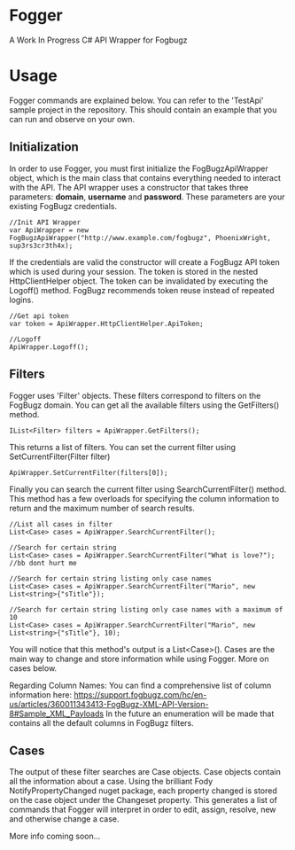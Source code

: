 # Fogger
A Work In Progress C# API Wrapper for Fogbugz

# Usage
Fogger commands are explained below. You can refer to the 'TestApi' sample project in the repository. This should contain an example that you can run and observe on your own.

## Initialization
In order to use Fogger, you must first initialize the FogBugzApiWrapper object, which is the main class that contains everything needed to interact with the API. The API wrapper uses a constructor that takes three parameters: **domain**, **username** and **password**. These parameters are your existing FogBugz credentials.
```
//Init API Wrapper
var ApiWrapper = new FogBugzApiWrapper("http://www.example.com/fogbugz", PhoenixWright, sup3rs3cr3th4x);
```
If the credentials are valid the constructor will create a FogBugz API token which is used during your session. The token is stored in the nested HttpClientHelper object. The token can be invalidated by executing the Logoff() method. FogBugz recommends token reuse instead of repeated logins.
```
//Get api token
var token = ApiWrapper.HttpClientHelper.ApiToken;

//Logoff
ApiWrapper.Logoff();
```
## Filters
Fogger uses 'Filter' objects. These filters correspond to filters on the FogBugz domain. You can get all the available filters using the GetFilters() method.
```
IList<Filter> filters = ApiWrapper.GetFilters();
```
This returns a list of filters. You can set the current filter using SetCurrentFilter(Filter filter)
```
ApiWrapper.SetCurrentFilter(filters[0]);
```
Finally you can search the current filter using SearchCurrentFilter() method. This method has a few overloads for specifying the column information to return and the maximum number of search results.
```
//List all cases in filter
List<Case> cases = ApiWrapper.SearchCurrentFilter();

//Search for certain string
List<Case> cases = ApiWrapper.SearchCurrentFilter("What is love?"); //bb dont hurt me

//Search for certain string listing only case names
List<Case> cases = ApiWrapper.SearchCurrentFilter("Mario", new List<string>{"sTitle"});

//Search for certain string listing only case names with a maximum of 10
List<Case> cases = ApiWrapper.SearchCurrentFilter("Mario", new List<string>{"sTitle"}, 10);
```
You will notice that this method's output is a List\<Case\>\(\). Cases are the main way to change and store information while using Fogger. More on cases below.

Regarding Column Names:
You can find a comprehensive list of column information here: https://support.fogbugz.com/hc/en-us/articles/360011343413-FogBugz-XML-API-Version-8#Sample_XML_Payloads
In the future an enumeration will be made that contains all the default columns in FogBugz filters.

## Cases
The output of these filter searches are Case objects.
Case objects contain all the information about a case. Using the brilliant Fody NotifyPropertyChanged nuget package, each property changed is stored on the case object under the Changeset property. This generates a list of commands that Fogger will interpret in order to edit, assign, resolve, new and otherwise change a case.

More info coming soon...
